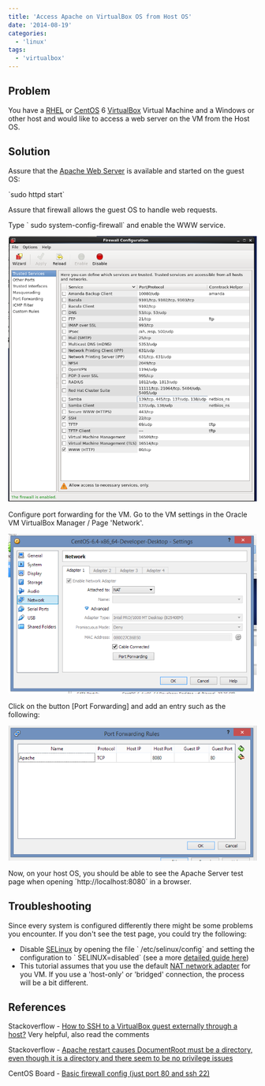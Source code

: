 ```yaml
---
title: 'Access Apache on VirtualBox OS from Host OS'
date: '2014-08-19'
categories:
  - 'linux'
tags:
  - 'virtualbox'
---
```


## Problem

You have a [RHEL](http://www.redhat.com/en/technologies/linux-platforms/enterprise-linux) or [CentOS](http://www.centos.org/) 6 [VirtualBox](https://www.virtualbox.org/) Virtual Machine and a Windows or other host and would like to access a web server on the VM from the Host OS.

## Solution

Assure that the [Apache Web Server](http://httpd.apache.org/) is available and started on the guest OS:

\`sudo httpd start\`

Assure that firewall allows the guest OS to handle web requests.

Type \` sudo system-config-firewall\` and enable the WWW service.

![](images/081814_0455_accessapach1.png)

Configure port forwarding for the VM. Go to the VM settings in the Oracle VM VirtualBox Manager / Page 'Network'.

![](images/081814_0455_accessapach2.png)

Click on the button \[Port Forwarding\] and add an entry such as the following:

![](images/081814_0455_accessapach3.png)

Now, on your host OS, you should be able to see the Apache Server test page when opening \`http://localhost:8080\` in a browser.

## Troubleshooting

Since every system is configured differently there might be some problems you encounter. If you don't see the test page, you could try the following:

- Disable [SELinux](http://en.wikipedia.org/wiki/Security-Enhanced_Linux) by opening the file \` /etc/selinux/config\` and setting the configuration to \` SELINUX=disabled\` (see a more [detailed guide here](https://access.redhat.com/documentation/en-US/Red_Hat_Enterprise_Linux/6/html/Security-Enhanced_Linux/sect-Security-Enhanced_Linux-Working_with_SELinux-Enabling_and_Disabling_SELinux.html))
- This tutorial assumes that you use the default [NAT network adapter](http://www.virtualbox.org/manual/ch06.html) for you VM. If you use a 'host-only' or 'bridged' connection, the process will be a bit different.

## References

Stackoverflow - [How to SSH to a VirtualBox guest externally through a host?](http://stackoverflow.com/questions/5906441/how-to-ssh-to-a-virtualbox-guest-externally-through-a-host) Very helpful, also read the comments

Stackoverflow - [Apache restart causes DocumentRoot must be a directory, even though it is a directory and there seem to be no privilege issues](http://stackoverflow.com/questions/14786881/apache-restart-causes-documentroot-must-be-a-directory-even-though-it-is-a-dire)

CentOS Board - [Basic firewall config (just port 80 and ssh 22)](https://www.centos.org/forums/viewtopic.php?t=9026)

